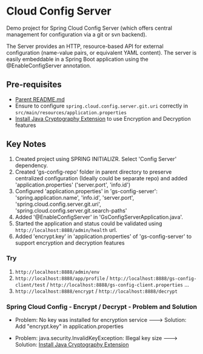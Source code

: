 # Cloud Config Server

Demo project for Spring Cloud Config Server (which offers central management for configuration via a git or svn backend). 

The Server provides an HTTP, resource-based API for external configuration (name-value pairs, or equivalent YAML content). The server is easily embeddable in a Spring Boot application using the @EnableConfigServer annotation. 

## Pre-requisites

* [Parent README.md](../README.md)
* Ensure to configure `spring.cloud.config.server.git.uri` correctly in `src/main/resources/application.properties`
* [Install Java Cryptography Extension](http://cloud.spring.io/spring-cloud-static/spring-cloud.html#_encryption_and_decryption) to use Encryption and Decryption features

## Key Notes

1. Created project using SPRING INITIALIZR. Select 'Config Server' dependency.
2. Created 'gs-config-repo' folder in parent directory to preserve centralized configuration (Ideally could be separate repo) and added 'application.properties' ('server.port', 'info.id')
3. Configured 'application.properties' in 'gs-config-server': 'spring.application.name', 'info.id', 'server.port', 'spring.cloud.config.server.git.uri', 'spring.cloud.config.server.git.search-paths'
4. Added '@EnableConfigServer' in 'GsConfigServerApplication.java'. 
5. Started the application and status could be validated using `http://localhost:8888/admin/health` url.
6. Added 'encrypt.key' in 'application.properties' of 'gs-config-server' to support encryption and decryption features

### Try

1. `http://localhost:8888/admin/env`
2. `http://localhost:8888/app/profile` / `http://localhost:8888/gs-config-client/test` / `http://localhost:8888/gs-config-client.properties` ...
3. `http://localhost:8888/encrypt` / `http://localhost:8888/decrypt`

### Spring Cloud Config - Encrypt / Decrypt - Problem and Solution

* Problem: No key was installed for encryption service ---> Solution: Add "encrypt.key" in application.properties

* Problem: java.security.InvalidKeyException: Illegal key size ---> Solution: [Install Java Cryptography Extension](http://cloud.spring.io/spring-cloud-static/spring-cloud.html#_encryption_and_decryption)
